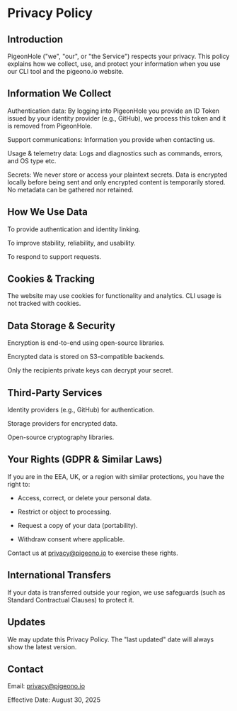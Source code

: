 # Privacy Policy

## Introduction

PigeonHole ("we", "our", or "the Service") respects your privacy. This policy explains how we collect, use, and protect your information when you use our CLI tool and the pigeono.io website.

## Information We Collect

Authentication data: By logging into PigeonHole you provide an ID Token issued by your identity provider (e.g., GitHub), we process this token and it is removed from PigeonHole.

Support communications: Information you provide when contacting us.

Usage & telemetry data: Logs and diagnostics such as commands, errors, and OS type etc.

Secrets: We never store or access your plaintext secrets. Data is encrypted locally before being sent and only encrypted content is temporarily stored. No metadata can be gathered nor retained.

## How We Use Data

To provide authentication and identity linking.

To improve stability, reliability, and usability.

To respond to support requests.

## Cookies & Tracking

The website may use cookies for functionality and analytics. CLI usage is not tracked with cookies.

## Data Storage & Security

Encryption is end-to-end using open-source libraries.

Encrypted data is stored on S3-compatible backends.

Only the recipients private keys can decrypt your secret.

## Third-Party Services

Identity providers (e.g., GitHub) for authentication.

Storage providers for encrypted data.

Open-source cryptography libraries.

## Your Rights (GDPR & Similar Laws)

If you are in the EEA, UK, or a region with similar protections, you have the right to:

- Access, correct, or delete your personal data.

- Restrict or object to processing.

- Request a copy of your data (portability).

- Withdraw consent where applicable.

Contact us at [privacy@pigeono.io](mailto:privacy@pigeono.io)
 to exercise these rights.

## International Transfers

If your data is transferred outside your region, we use safeguards (such as Standard Contractual Clauses) to protect it.

## Updates

We may update this Privacy Policy. The "last updated" date will always show the latest version.

## Contact

Email: [privacy@pigeono.io](mailto:privacy@pigeono.io)

Effective Date: August 30, 2025